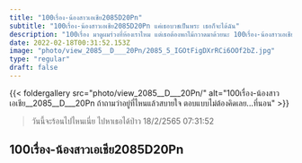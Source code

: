 ```yaml
---
title: "100เรื่อง-น้องสาวเอเชีย2085D20Pn"
subtitle: "100เรื่อง-น้องสาวเอเชีย2085D20Pn แค่เธอบวชเป็นพระ เธอก็จะได้ฉัน"
description: "100เรื่อง มาดูผมร่วงที่ห้องเราไหม แต่เธอต้องพกไม้กวาดมาด้วยนะ 100เรื่อง-น้องสาวเอเชีย2085D20Pn 18/2/2565 07:31:52"
date: 2022-02-18T00:31:52.153Z
image: "photo/view_2085__D___20Pn/2085_5_IGOtFigDXrRCi6OOf2bZ.jpg"
type: "regular"
draft: false
---
```


{{< foldergallery src="photo/view_2085__D___20Pn/" alt="100เรื่อง-น้องสาวเอเชีย__2085__D___20Pn ถ้าถามว่าอยู่ที่ไหนแล้วสบายใจ ตอบแบบไม่ต้องคิดเลย...ที่นอน" >}}


> วันนี้จะร้อนไปไหนเนี่ย ไปหาเธอได้ป่าว 18/2/2565 07:31:52

## 100เรื่อง-น้องสาวเอเชีย2085D20Pn
